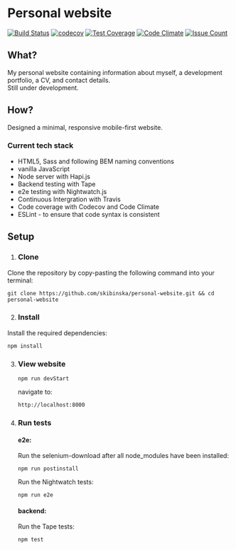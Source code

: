 # Personal website
[![Build Status](https://travis-ci.org/skibinska/personal-website.svg?branch=master)](https://travis-ci.org/skibinska/personal-website)
[![codecov](https://codecov.io/gh/skibinska/personal-website/branch/master/graph/badge.svg)](https://codecov.io/gh/skibinska/personal-website)
[![Test Coverage](https://codeclimate.com/github/skibinska/personal-website/badges/coverage.svg)](https://codeclimate.com/github/skibinska/personal-website/coverage)
[![Code Climate](https://codeclimate.com/github/skibinska/personal-website/badges/gpa.svg)](https://codeclimate.com/github/skibinska/personal-website)
[![Issue Count](https://codeclimate.com/github/skibinska/personal-website/badges/issue_count.svg)](https://codeclimate.com/github/skibinska/personal-website)

## What?

 My personal website containing information about myself, a development portfolio, a CV, and contact details.  
 Still under development.

## How?

Designed a minimal, responsive mobile-first website.

### Current tech stack

- HTML5, Sass and following BEM naming conventions
- vanilla JavaScript
- Node server with Hapi.js
- Backend testing with Tape
- e2e testing with Nightwatch.js
- Continuous Intergration with Travis
- Code coverage with Codecov and Code Climate
- ESLint - to ensure that code syntax is consistent

## Setup

1. ### Clone

 Clone the repository by copy-pasting the following command into your terminal:  
 ```
 git clone https://github.com/skibinska/personal-website.git && cd personal-website
 ```  
2. ### Install 

 Install the required dependencies:  
 ```
 npm install
 ```   
3. ### View website

   ```
   npm run devStart
   ```
   navigate to: 
   ```
   http://localhost:8000
   ```  
4. ### Run tests

   #### e2e:  
   Run the selenium-download after all node_modules have been installed:  
   ```
   npm run postinstall
   ```  
   Run the Nightwatch tests:
    ```
   npm run e2e
   ```
   #### backend: 
   Run the Tape tests:
   ```
   npm test
   ```
